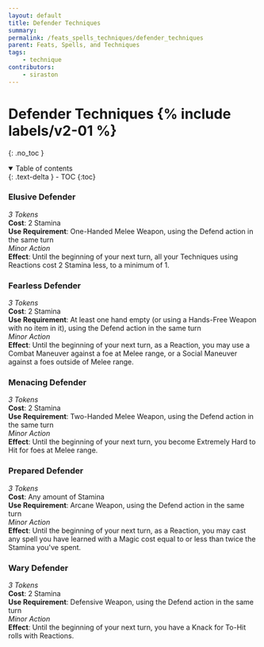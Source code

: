```yaml
---
layout: default
title: Defender Techniques
summary:
permalink: /feats_spells_techniques/defender_techniques
parent: Feats, Spells, and Techniques
tags:
    - technique
contributors:
    - siraston
---
```


# Defender Techniques {% include labels/v2-01 %}
{: .no_toc }

<details open markdown="block">
  <summary>
    Table of contents
  </summary>
  {: .text-delta }
- TOC
{:toc}
</details>

### Elusive Defender
*3 Tokens*  
**Cost**: 2 Stamina  
**Use Requirement**: One-Handed Melee Weapon, using the Defend action in the same turn  
*Minor Action*  
**Effect**: Until the beginning of your next turn, all your Techniques using Reactions cost 2 Stamina less, to a minimum of 1.

### Fearless Defender
*3 Tokens*  
**Cost**: 2 Stamina  
**Use Requirement**: At least one hand empty (or using a Hands-Free Weapon with no item in it), using the Defend action in the same turn  
*Minor Action*  
**Effect**: Until the beginning of your next turn, as a Reaction, you may use a Combat Maneuver against a foe at Melee range, or a Social Maneuver against a foes outside of Melee range.

### Menacing Defender
*3 Tokens*  
**Cost**: 2 Stamina  
**Use Requirement**: Two-Handed Melee Weapon, using the Defend action in the same turn  
*Minor Action*  
**Effect**: Until the beginning of your next turn, you become Extremely Hard to Hit for foes at Melee range.

### Prepared Defender
*3 Tokens*  
**Cost**: Any amount of Stamina  
**Use Requirement**: Arcane Weapon, using the Defend action in the same turn  
*Minor Action*  
**Effect**: Until the beginning of your next turn, as a Reaction, you may cast any spell you have learned with a Magic cost equal to or less than twice the Stamina you've spent.

### Wary Defender
*3 Tokens*  
**Cost**: 2 Stamina  
**Use Requirement**: Defensive Weapon, using the Defend action in the same turn  
*Minor Action*  
**Effect**: Until the beginning of your next turn, you have a Knack for To-Hit rolls with Reactions.